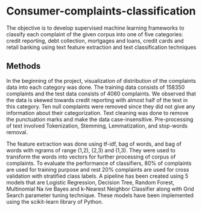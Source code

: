 # Consumer-complaints-classification
The objective is to develop supervised machine learning frameworks to classify each complaint of the given corpus into one of five categories: credit reporting, debt collection, mortgages and loans, credit cards and retail banking using text feature extraction and text classification techniques


## Methods
In the beginning of the project, visualization of distribution of the complaints data into each category was done. The training data consists of 158350 complaints and the test data consists of 4060 complaints. 
We observed that the data is skewed towards credit reporting with almost half of the text in this category.
Ten null complaints were removed since they did not give any information about their categorization.
Text cleaning was done to remove the punctuation marks and make the data case-insensitive. Pre-processing of text involved Tokenization, 
Stemming, Lemmatization, and stop-words removal.

The feature extraction was done using tf-idf, bag of words, and bag of words with ngrams
of range (1,2), (2,3) and (1,3). They were used to transform the words into vectors for further
processing of corpus of complaints.
To evaluate the performance of classifiers, 80% of complaints are used for training purpose and rest
20% complaints are used for cross validation with stratified class labels. A pipeline has been created
using 5 models that are Logistic Regression, Decision Tree, Random Forest, Multinomial Na ̈ıve Bayes
and k-Nearest Neighbor Classifier along with Grid Search parameter tuning technique. These models
have been implemented using the scikit-learn library of Python.


